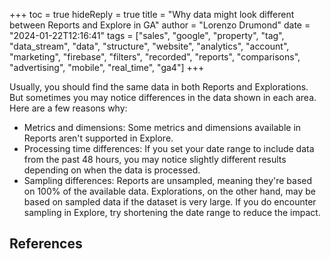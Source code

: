 +++
toc = true
hideReply = true
title = "Why data might look different between Reports and Explore in GA"
author = "Lorenzo Drumond"
date = "2024-01-22T12:16:41"
tags = ["sales",  "google",  "property",  "tag",  "data_stream",  "data",  "structure",  "website",  "analytics",  "account",  "marketing",  "firebase",  "filters",  "recorded",  "reports",  "comparisons",  "advertising",  "mobile",  "real_time",  "ga4"]
+++


Usually, you should find the same data in both Reports and Explorations. But sometimes you may notice differences in the data shown in each area. Here are a few reasons why:

- Metrics and dimensions: Some metrics and dimensions available in Reports aren't supported in Explore.
- Processing time differences: If you set your date range to include data from the past 48 hours, you may notice slightly different results depending on when the data is processed.
- Sampling differences: Reports are unsampled, meaning they're based on 100% of the available data. Explorations, on the other hand, may be based on sampled data if the dataset is very large. If you do encounter sampling in Explore, try shortening the date range to reduce the impact.

## References
